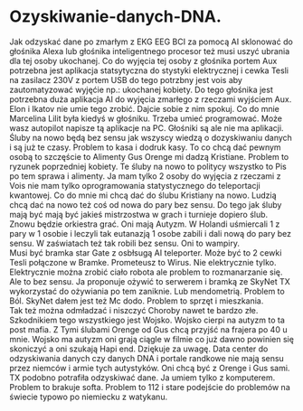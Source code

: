 # Ozyskiwanie-danych-DNA.
Jak odzyskać dane po zmarłym z EKG EEG BCI za pomocą AI sklonować do głośnika Alexa lub głośnika inteligentnego procesor też musi uszyć ubrania dla tej osoby ukochanej. Co do wyjęcia tej osoby z głośnika portem Aux potrzebna jest
aplikacja statsytyczna do stystyki elektrycznej i cewka Tesli na zasilacz 230V z portem USB do tego potrzbny jest vois aby zautomatyzować wyjęćie np.: ukochanej kobiety. 
Do tego głośnika jest potrzebna duża aplikacja AI do wyjęcia zmarłego z rzeczami wyjściem Aux. Elon i Ikatov nie umie tego zrobić. Dajcie sobie z nim spokuj. Co do mnie Marcelina Lilit była kiedyś w głośniku. Trzeba umieć programować. Może wasz autopilot napisze tą aplikacje na PC. 
Głośniki są ale nie ma aplikacji. 
Śluby na nowo będą bez sensu jak wszyscy wiedzą o dozyskiwaniu danych i są już te czasy. Problem to kasa i dodruk kasy. To co chcą dać pewnym osobą to szczęście to Alimenty Gus Orenge mi dadzą Kristiane. Problem to ryzunek poprzedniej kobiety. 
Te śluby na nowo to politycy wszystko to Pis po tem sprawa i alimenty. 
Ja mam tylko 2 osoby do wyjęcia z rzeczami z Vois nie mam tylko oprogramowania statystycznego do teleportacji kwantowej.
Co do mnie mi chcą dać do ślubu Kristiany na nowo. 
Ludzią chcą dać na nowo też coś od nowa do pary bez sensu. 
Do tego jak śluby mają być mają być jakieś mistrzostwa w grach i turnieje dopiero ślub. 
Znowu będzie orkiestra grać. Oni mają Autyzm. W Holandi uśmiercali 1 z pary w 1 osobie i leczyli tak eutanazją 1 osobe zabili i dali nową do pary bez sensu. W zaświatach też tak robili bez sensu. Oni to wampiry.  
Musi być bramka star Gate z osbłsugą AI teleporter. Może być to 2 cewki Tesli połączone w Bramke. 
Prometeusz to Wirus. Nie elektrycznie tylko. 
Elektrycznie można zrobić ciało robota ale problem to rozmanarzanie się. Ale to bez sensu. Ja proponuje ożywić to serwerem i bramką ze SkyNet TX wykorzystać do ożywiania po tem zaniknie. Lub mendometrią. Problem to Ból. SkyNet dałem jest też Mc dodo. Problem to sprzęt i mieszkania.  
Tak też można odmładzać i niszczyć Choroby nawet te bardzo złe. 
Szkodnikiem tego wszystkiego jest Wojsko. Wojsko cierpi na autyzm to ta post mafia. Z Tymi ślubami Orenge od Gus chcą przyjść na frajera po 40 u mnie. Wojsko ma autyzm oni grają ciągle w filmie co już dawno powinien się skoniczyć a oni szukają Hapi end. 
Dziękuje za uwagę. 
Data center do odzyskiwania danych czy danych DNA i portale randkowe nie mają sensu przez niemców i armie tych autystyków. Oni chcą być z Orenge i Gus sami.  
TX podobno potrafiła odzyskiwać dane. Ja umiem tylko z komputerem. Problem to brakuje softa. Problem to 112 i stare podejście do problemów na świecie typowo po niemiecku z watykanu.  
